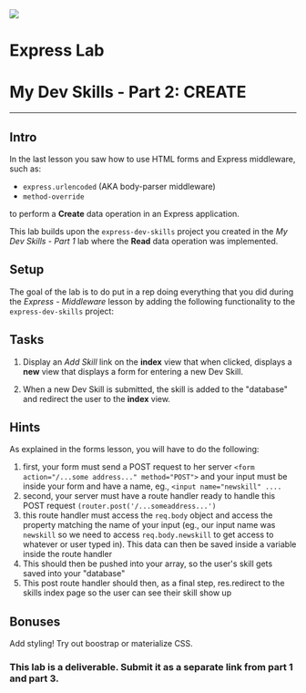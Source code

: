 <img src="https://i.imgur.com/vUOu9NW.jpg">


# Express Lab
# My Dev Skills - Part 2: CREATE
---

## Intro

In the last lesson you saw how to use HTML forms and Express middleware, such as:

- `express.urlencoded` (AKA body-parser middleware)
- `method-override`

to perform a **Create** data operation in an Express application.

This lab builds upon the `express-dev-skills` project you created in the _My Dev Skills - Part 1_ lab where the **Read** data operation was implemented.


## Setup

The goal of the lab is to do put in a rep doing everything that you did during the _Express - Middleware_ lesson by adding the following functionality to the `express-dev-skills` project:

## Tasks

1. Display an _Add Skill_ link on the **index** view that when clicked, displays a **new** view that displays a form for entering a new Dev Skill.

2. When a new Dev Skill is submitted, the skill is added to the "database" and redirect the user to the **index** view.

## Hints

As explained in the forms lesson, you will have to do the following:
1. first, your form must send a POST request to her server `<form action="/...some address..." method="POST">` and your input must be inside your form and have a name, eg., `<input name="newskill" ....`
2. second, your server must have a route handler ready to handle this POST request `(router.post('/...someaddress...')`
3. this route handler must access the `req.body` object and access the property matching the name of your input (eg., our input name was `newskill` so we need to access `req.body.newskill` to get access to whatever or user typed in). This data can then be saved inside a variable inside the route handler
4. This should then be pushed into your array, so the user's skill gets saved into your "database"
5. This post route handler should then, as a final step, res.redirect to the skills index page so the user can see their skill show up

## Bonuses

Add styling! Try out boostrap or materialize CSS.

### This lab is a deliverable. Submit it as a separate link from part 1 and part 3.
